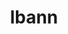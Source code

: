 ---
title: "lbann"
layout: cache
categories: [package, develop]
meta: {"versions": ["0.102"], "compilers": ["gcc@=11.4.0", "gcc@=7.5.0", "gcc@=9.4.0", "oneapi@=2023.2.0", "oneapi@=2023.2.1"], "oss": ["ubuntu18.04", "ubuntu20.04"], "platforms": ["linux"], "targets": ["aarch64", "neoverse_v1", "ppc64le", "x86_64", "x86_64_v3"], "stacks": ["e4s", "e4s-arm", "e4s-neoverse_v1", "e4s-oneapi", "e4s-power", "radiuss", "root"], "num_specs": 60, "num_specs_by_stack": {"radiuss": 11, "root": 60, "e4s-arm": 6, "e4s-neoverse_v1": 7, "e4s-power": 11, "e4s-oneapi": 13, "e4s": 12}}
spec_details: [{"hash": "dmgfha6r6le2kkin5aajqrlccy7jjlly", "compiler": "gcc@=7.5.0", "versions": ["0.102"], "os": "ubuntu18.04", "platform": "linux", "target": "x86_64_v3", "variants": ["~al", "~asan", "~boost", "build_system=cmake", "build_type=Release", "~caliper", "+conduit", "~cuda", "~deterministic", "+dihydrogen", "~distconv", "dtype=float", "~fft", "generator=ninja", "~gold", "~half", "+hwloc", "~ipo", "~lld", "~numpy", "~nvprof", "~nvshmem", "~onednn", "~onnx", "+pfe", "+python", "~rocm", "~unit_tests", "~vision", "~vtune"], "stacks": ["radiuss", "root"], "size": "-", "tarball": "https://binaries.spack.io/develop/build_cache/linux-ubuntu18.04-x86_64_v3/gcc-7.5.0/lbann-0.102/linux-ubuntu18.04-x86_64_v3-gcc-7.5.0-lbann-0.102-dmgfha6r6le2kkin5aajqrlccy7jjlly.spack"}, {"hash": "dn4exacnzc3u2dvhiczynryj2kceiqa2", "compiler": "gcc@=7.5.0", "versions": ["0.102"], "os": "ubuntu18.04", "platform": "linux", "target": "x86_64_v3", "variants": ["~al", "~asan", "~boost", "build_system=cmake", "build_type=Release", "~caliper", "+conduit", "~cuda", "~deterministic", "+dihydrogen", "~distconv", "dtype=float", "~fft", "generator=ninja", "~gold", "~half", "+hwloc", "~ipo", "~lld", "~numpy", "~nvprof", "~nvshmem", "~onednn", "~onnx", "+pfe", "+python", "~rocm", "~unit_tests", "~vision", "~vtune"], "stacks": ["radiuss", "root"], "size": "-", "tarball": "https://binaries.spack.io/develop/build_cache/linux-ubuntu18.04-x86_64_v3/gcc-7.5.0/lbann-0.102/linux-ubuntu18.04-x86_64_v3-gcc-7.5.0-lbann-0.102-dn4exacnzc3u2dvhiczynryj2kceiqa2.spack"}, {"hash": "uoxhxxotdyba7v6bpziwvyqvx3nnq4ml", "compiler": "gcc@=7.5.0", "versions": ["0.102"], "os": "ubuntu18.04", "platform": "linux", "target": "x86_64_v3", "variants": ["~al", "~asan", "~boost", "build_system=cmake", "build_type=Release", "~caliper", "+conduit", "~cuda", "~deterministic", "+dihydrogen", "~distconv", "dtype=float", "~fft", "generator=ninja", "~gold", "~half", "+hwloc", "~ipo", "~lld", "~numpy", "~nvprof", "~nvshmem", "~onednn", "~onnx", "+pfe", "+python", "~rocm", "~unit_tests", "~vision", "~vtune"], "stacks": ["radiuss", "root"], "size": "-", "tarball": "https://binaries.spack.io/develop/build_cache/linux-ubuntu18.04-x86_64_v3/gcc-7.5.0/lbann-0.102/linux-ubuntu18.04-x86_64_v3-gcc-7.5.0-lbann-0.102-uoxhxxotdyba7v6bpziwvyqvx3nnq4ml.spack"}, {"hash": "flosexkwzlczeqeilgmp6gedh7wimgha", "compiler": "gcc@=7.5.0", "versions": ["0.102"], "os": "ubuntu18.04", "platform": "linux", "target": "x86_64_v3", "variants": ["~al", "~asan", "~boost", "build_system=cmake", "build_type=Release", "~caliper", "+conduit", "~cuda", "~deterministic", "+dihydrogen", "~distconv", "dtype=float", "~fft", "generator=ninja", "~gold", "~half", "+hwloc", "~ipo", "~lld", "~numpy", "~nvprof", "~nvshmem", "~onednn", "~onnx", "+pfe", "+python", "~rocm", "~unit_tests", "~vision", "~vtune"], "stacks": ["radiuss", "root"], "size": "-", "tarball": "https://binaries.spack.io/develop/build_cache/linux-ubuntu18.04-x86_64_v3/gcc-7.5.0/lbann-0.102/linux-ubuntu18.04-x86_64_v3-gcc-7.5.0-lbann-0.102-flosexkwzlczeqeilgmp6gedh7wimgha.spack"}, {"hash": "vy2nnt5jiso22vjgar6233ur6ucnsngk", "compiler": "gcc@=7.5.0", "versions": ["0.102"], "os": "ubuntu18.04", "platform": "linux", "target": "x86_64_v3", "variants": ["~al", "~asan", "~boost", "build_system=cmake", "build_type=Release", "~caliper", "+conduit", "~cuda", "~deterministic", "+dihydrogen", "~distconv", "dtype=float", "~fft", "generator=ninja", "~gold", "~half", "+hwloc", "~ipo", "~lld", "~numpy", "~nvprof", "~nvshmem", "~onednn", "~onnx", "+pfe", "+python", "~rocm", "~unit_tests", "~vision", "~vtune"], "stacks": ["radiuss", "root"], "size": "-", "tarball": "https://binaries.spack.io/develop/build_cache/linux-ubuntu18.04-x86_64_v3/gcc-7.5.0/lbann-0.102/linux-ubuntu18.04-x86_64_v3-gcc-7.5.0-lbann-0.102-vy2nnt5jiso22vjgar6233ur6ucnsngk.spack"}, {"hash": "ehavd53zlefpco5bijss7vaqo2uthhbb", "compiler": "gcc@=7.5.0", "versions": ["0.102"], "os": "ubuntu18.04", "platform": "linux", "target": "x86_64_v3", "variants": ["~al", "~asan", "~boost", "build_system=cmake", "build_type=Release", "~caliper", "+conduit", "~cuda", "~deterministic", "+dihydrogen", "~distconv", "dtype=float", "~fft", "generator=ninja", "~gold", "~half", "+hwloc", "~ipo", "~lld", "~numpy", "~nvprof", "~nvshmem", "~onednn", "~onnx", "+pfe", "+python", "~rocm", "~unit_tests", "~vision", "~vtune"], "stacks": ["radiuss", "root"], "size": "-", "tarball": "https://binaries.spack.io/develop/build_cache/linux-ubuntu18.04-x86_64_v3/gcc-7.5.0/lbann-0.102/linux-ubuntu18.04-x86_64_v3-gcc-7.5.0-lbann-0.102-ehavd53zlefpco5bijss7vaqo2uthhbb.spack"}, {"hash": "2wr7ezlhyf7bwojtsffiymxutd3n3fcu", "compiler": "gcc@=7.5.0", "versions": ["0.102"], "os": "ubuntu18.04", "platform": "linux", "target": "x86_64_v3", "variants": ["~al", "~asan", "~boost", "build_system=cmake", "build_type=Release", "~caliper", "+conduit", "~cuda", "~deterministic", "+dihydrogen", "~distconv", "dtype=float", "~fft", "generator=ninja", "~gold", "~half", "+hwloc", "~ipo", "~lld", "~numpy", "~nvprof", "~nvshmem", "~onednn", "~onnx", "+pfe", "+python", "~rocm", "~unit_tests", "~vision", "~vtune"], "stacks": ["radiuss", "root"], "size": "-", "tarball": "https://binaries.spack.io/develop/build_cache/linux-ubuntu18.04-x86_64_v3/gcc-7.5.0/lbann-0.102/linux-ubuntu18.04-x86_64_v3-gcc-7.5.0-lbann-0.102-2wr7ezlhyf7bwojtsffiymxutd3n3fcu.spack"}, {"hash": "fmvfm3vl4ctujhskueaye64ocnsscxpa", "compiler": "gcc@=7.5.0", "versions": ["0.102"], "os": "ubuntu18.04", "platform": "linux", "target": "x86_64_v3", "variants": ["~al", "~asan", "~boost", "build_system=cmake", "build_type=Release", "~caliper", "+conduit", "~cuda", "~deterministic", "+dihydrogen", "~distconv", "dtype=float", "~fft", "generator=ninja", "~gold", "~half", "+hwloc", "~ipo", "~lld", "~numpy", "~nvprof", "~nvshmem", "~onednn", "~onnx", "+pfe", "+python", "~rocm", "~unit_tests", "~vision", "~vtune"], "stacks": ["radiuss", "root"], "size": "-", "tarball": "https://binaries.spack.io/develop/build_cache/linux-ubuntu18.04-x86_64_v3/gcc-7.5.0/lbann-0.102/linux-ubuntu18.04-x86_64_v3-gcc-7.5.0-lbann-0.102-fmvfm3vl4ctujhskueaye64ocnsscxpa.spack"}, {"hash": "5ybturtza7huhqizevo7t4u3wkawuy6y", "compiler": "gcc@=7.5.0", "versions": ["0.102"], "os": "ubuntu18.04", "platform": "linux", "target": "x86_64_v3", "variants": ["~al", "~asan", "~boost", "build_system=cmake", "build_type=Release", "~caliper", "+conduit", "~cuda", "~deterministic", "+dihydrogen", "~distconv", "dtype=float", "~fft", "generator=ninja", "~gold", "~half", "+hwloc", "~ipo", "~lld", "~numpy", "~nvprof", "~nvshmem", "~onednn", "~onnx", "+pfe", "+python", "~rocm", "~unit_tests", "~vision", "~vtune"], "stacks": ["radiuss", "root"], "size": "-", "tarball": "https://binaries.spack.io/develop/build_cache/linux-ubuntu18.04-x86_64_v3/gcc-7.5.0/lbann-0.102/linux-ubuntu18.04-x86_64_v3-gcc-7.5.0-lbann-0.102-5ybturtza7huhqizevo7t4u3wkawuy6y.spack"}, {"hash": "heu7pjv4rokjk3krd6ri5nvdcqbobnho", "compiler": "gcc@=7.5.0", "versions": ["0.102"], "os": "ubuntu18.04", "platform": "linux", "target": "x86_64_v3", "variants": ["~al", "~asan", "~boost", "build_system=cmake", "build_type=Release", "~caliper", "+conduit", "~cuda", "~deterministic", "+dihydrogen", "~distconv", "dtype=float", "~fft", "generator=ninja", "~gold", "~half", "+hwloc", "~ipo", "~lld", "~numpy", "~nvprof", "~nvshmem", "~onednn", "~onnx", "+pfe", "+python", "~rocm", "~unit_tests", "~vision", "~vtune"], "stacks": ["radiuss", "root"], "size": "-", "tarball": "https://binaries.spack.io/develop/build_cache/linux-ubuntu18.04-x86_64_v3/gcc-7.5.0/lbann-0.102/linux-ubuntu18.04-x86_64_v3-gcc-7.5.0-lbann-0.102-heu7pjv4rokjk3krd6ri5nvdcqbobnho.spack"}, {"hash": "zwo4oaynvdmzi5scyi2xsyglaxteaj2d", "compiler": "gcc@=7.5.0", "versions": ["0.102"], "os": "ubuntu18.04", "platform": "linux", "target": "x86_64_v3", "variants": ["~al", "~asan", "~boost", "build_system=cmake", "build_type=Release", "~caliper", "+conduit", "~cuda", "~deterministic", "+dihydrogen", "~distconv", "dtype=float", "~fft", "generator=ninja", "~gold", "~half", "+hwloc", "~ipo", "~lld", "~numpy", "~nvprof", "~nvshmem", "~onednn", "~onnx", "+pfe", "+python", "~rocm", "~unit_tests", "~vision", "~vtune"], "stacks": ["radiuss", "root"], "size": "-", "tarball": "https://binaries.spack.io/develop/build_cache/linux-ubuntu18.04-x86_64_v3/gcc-7.5.0/lbann-0.102/linux-ubuntu18.04-x86_64_v3-gcc-7.5.0-lbann-0.102-zwo4oaynvdmzi5scyi2xsyglaxteaj2d.spack"}, {"hash": "lvxi4ptrqvuihsq4ohocll3pa3fusmtv", "compiler": "gcc@=11.4.0", "versions": ["0.102"], "os": "ubuntu20.04", "platform": "linux", "target": "aarch64", "variants": ["~al", "~asan", "~boost", "build_system=cmake", "build_type=Release", "~caliper", "+conduit", "~cuda", "~deterministic", "+dihydrogen", "~distconv", "dtype=float", "~fft", "generator=ninja", "~gold", "~half", "+hwloc", "~ipo", "~lld", "~numpy", "~nvprof", "~nvshmem", "~onednn", "~onnx", "+pfe", "+python", "~rocm", "~unit_tests", "~vision", "~vtune"], "stacks": ["e4s-arm", "root"], "size": "-", "tarball": "https://binaries.spack.io/develop/build_cache/linux-ubuntu20.04-aarch64/gcc-11.4.0/lbann-0.102/linux-ubuntu20.04-aarch64-gcc-11.4.0-lbann-0.102-lvxi4ptrqvuihsq4ohocll3pa3fusmtv.spack"}, {"hash": "myn6bnqgoaznmojkcq6wbplixfb2z3im", "compiler": "gcc@=11.4.0", "versions": ["0.102"], "os": "ubuntu20.04", "platform": "linux", "target": "aarch64", "variants": ["~al", "~asan", "~boost", "build_system=cmake", "build_type=Release", "~caliper", "+conduit", "~cuda", "~deterministic", "+dihydrogen", "~distconv", "dtype=float", "~fft", "generator=ninja", "~gold", "~half", "+hwloc", "~ipo", "~lld", "~numpy", "~nvprof", "~nvshmem", "~onednn", "~onnx", "+pfe", "+python", "~rocm", "~unit_tests", "~vision", "~vtune"], "stacks": ["e4s-arm", "root"], "size": "-", "tarball": "https://binaries.spack.io/develop/build_cache/linux-ubuntu20.04-aarch64/gcc-11.4.0/lbann-0.102/linux-ubuntu20.04-aarch64-gcc-11.4.0-lbann-0.102-myn6bnqgoaznmojkcq6wbplixfb2z3im.spack"}, {"hash": "lvjuj2mgr7gj7v4bf4kv6nzokcry3ll3", "compiler": "gcc@=11.4.0", "versions": ["0.102"], "os": "ubuntu20.04", "platform": "linux", "target": "aarch64", "variants": ["~al", "~asan", "~boost", "build_system=cmake", "build_type=Release", "~caliper", "+conduit", "~cuda", "~deterministic", "+dihydrogen", "~distconv", "dtype=float", "~fft", "generator=ninja", "~gold", "~half", "+hwloc", "~ipo", "~lld", "~numpy", "~nvprof", "~nvshmem", "~onednn", "~onnx", "+pfe", "+python", "~rocm", "~unit_tests", "~vision", "~vtune"], "stacks": ["e4s-arm", "root"], "size": "-", "tarball": "https://binaries.spack.io/develop/build_cache/linux-ubuntu20.04-aarch64/gcc-11.4.0/lbann-0.102/linux-ubuntu20.04-aarch64-gcc-11.4.0-lbann-0.102-lvjuj2mgr7gj7v4bf4kv6nzokcry3ll3.spack"}, {"hash": "mb3e44jyrof73t7pkt4ytxbr6pgeosin", "compiler": "gcc@=11.4.0", "versions": ["0.102"], "os": "ubuntu20.04", "platform": "linux", "target": "aarch64", "variants": ["~al", "~asan", "~boost", "build_system=cmake", "build_type=Release", "~caliper", "+conduit", "~cuda", "~deterministic", "+dihydrogen", "~distconv", "dtype=float", "~fft", "generator=ninja", "~gold", "~half", "+hwloc", "~ipo", "~lld", "~numpy", "~nvprof", "~nvshmem", "~onednn", "~onnx", "+pfe", "+python", "~rocm", "~unit_tests", "~vision", "~vtune"], "stacks": ["e4s-arm", "root"], "size": "-", "tarball": "https://binaries.spack.io/develop/build_cache/linux-ubuntu20.04-aarch64/gcc-11.4.0/lbann-0.102/linux-ubuntu20.04-aarch64-gcc-11.4.0-lbann-0.102-mb3e44jyrof73t7pkt4ytxbr6pgeosin.spack"}, {"hash": "jaquhu5ymewuax7szvpt42ppe62565sd", "compiler": "gcc@=11.4.0", "versions": ["0.102"], "os": "ubuntu20.04", "platform": "linux", "target": "aarch64", "variants": ["~al", "~asan", "~boost", "build_system=cmake", "build_type=Release", "~caliper", "+conduit", "~cuda", "~deterministic", "+dihydrogen", "~distconv", "dtype=float", "~fft", "generator=ninja", "~gold", "~half", "+hwloc", "~ipo", "~lld", "~numpy", "~nvprof", "~nvshmem", "~onednn", "~onnx", "+pfe", "+python", "~rocm", "~unit_tests", "~vision", "~vtune"], "stacks": ["e4s-arm", "root"], "size": "-", "tarball": "https://binaries.spack.io/develop/build_cache/linux-ubuntu20.04-aarch64/gcc-11.4.0/lbann-0.102/linux-ubuntu20.04-aarch64-gcc-11.4.0-lbann-0.102-jaquhu5ymewuax7szvpt42ppe62565sd.spack"}, {"hash": "c2oegypgnzftyka3kk7u4zwyyheudnlo", "compiler": "gcc@=11.4.0", "versions": ["0.102"], "os": "ubuntu20.04", "platform": "linux", "target": "aarch64", "variants": ["~al", "~asan", "~boost", "build_system=cmake", "build_type=Release", "~caliper", "+conduit", "~cuda", "~deterministic", "+dihydrogen", "~distconv", "dtype=float", "~fft", "generator=ninja", "~gold", "~half", "+hwloc", "~ipo", "~lld", "~numpy", "~nvprof", "~nvshmem", "~onednn", "~onnx", "+pfe", "+python", "~rocm", "~unit_tests", "~vision", "~vtune"], "stacks": ["e4s-arm", "root"], "size": "-", "tarball": "https://binaries.spack.io/develop/build_cache/linux-ubuntu20.04-aarch64/gcc-11.4.0/lbann-0.102/linux-ubuntu20.04-aarch64-gcc-11.4.0-lbann-0.102-c2oegypgnzftyka3kk7u4zwyyheudnlo.spack"}, {"hash": "bh5bbh7q7qgpyc7uhmaxqhp7vbpxhjo2", "compiler": "gcc@=11.4.0", "versions": ["0.102"], "os": "ubuntu20.04", "platform": "linux", "target": "neoverse_v1", "variants": ["~al", "~asan", "~boost", "build_system=cmake", "build_type=Release", "~caliper", "+conduit", "~cuda", "~deterministic", "+dihydrogen", "~distconv", "dtype=float", "~fft", "generator=ninja", "~gold", "~half", "+hwloc", "~ipo", "~lld", "~numpy", "~nvprof", "~nvshmem", "~onednn", "~onnx", "+pfe", "+python", "~rocm", "~unit_tests", "~vision", "~vtune"], "stacks": ["e4s-neoverse_v1", "root"], "size": "-", "tarball": "https://binaries.spack.io/develop/build_cache/linux-ubuntu20.04-neoverse_v1/gcc-11.4.0/lbann-0.102/linux-ubuntu20.04-neoverse_v1-gcc-11.4.0-lbann-0.102-bh5bbh7q7qgpyc7uhmaxqhp7vbpxhjo2.spack"}, {"hash": "g3psvyeggzquqtkssaxd2kpmnkewgoxq", "compiler": "gcc@=11.4.0", "versions": ["0.102"], "os": "ubuntu20.04", "platform": "linux", "target": "neoverse_v1", "variants": ["~al", "~asan", "~boost", "build_system=cmake", "build_type=Release", "~caliper", "+conduit", "~cuda", "~deterministic", "+dihydrogen", "~distconv", "dtype=float", "~fft", "generator=ninja", "~gold", "~half", "+hwloc", "~ipo", "~lld", "~numpy", "~nvprof", "~nvshmem", "~onednn", "~onnx", "+pfe", "+python", "~rocm", "~unit_tests", "~vision", "~vtune"], "stacks": ["e4s-neoverse_v1", "root"], "size": "-", "tarball": "https://binaries.spack.io/develop/build_cache/linux-ubuntu20.04-neoverse_v1/gcc-11.4.0/lbann-0.102/linux-ubuntu20.04-neoverse_v1-gcc-11.4.0-lbann-0.102-g3psvyeggzquqtkssaxd2kpmnkewgoxq.spack"}, {"hash": "ccgcqvalql5vsghpjsib6qmfer6csscp", "compiler": "gcc@=11.4.0", "versions": ["0.102"], "os": "ubuntu20.04", "platform": "linux", "target": "neoverse_v1", "variants": ["~al", "~asan", "~boost", "build_system=cmake", "build_type=Release", "~caliper", "+conduit", "~cuda", "~deterministic", "+dihydrogen", "~distconv", "dtype=float", "~fft", "generator=ninja", "~gold", "~half", "+hwloc", "~ipo", "~lld", "~numpy", "~nvprof", "~nvshmem", "~onednn", "~onnx", "+pfe", "+python", "~rocm", "~unit_tests", "~vision", "~vtune"], "stacks": ["e4s-neoverse_v1", "root"], "size": "-", "tarball": "https://binaries.spack.io/develop/build_cache/linux-ubuntu20.04-neoverse_v1/gcc-11.4.0/lbann-0.102/linux-ubuntu20.04-neoverse_v1-gcc-11.4.0-lbann-0.102-ccgcqvalql5vsghpjsib6qmfer6csscp.spack"}, {"hash": "sad2xghgirjhfngrnemrzjt4fvtb5bno", "compiler": "gcc@=11.4.0", "versions": ["0.102"], "os": "ubuntu20.04", "platform": "linux", "target": "neoverse_v1", "variants": ["~al", "~asan", "~boost", "build_system=cmake", "build_type=Release", "~caliper", "+conduit", "~cuda", "~deterministic", "+dihydrogen", "~distconv", "dtype=float", "~fft", "generator=ninja", "~gold", "~half", "+hwloc", "~ipo", "~lld", "~numpy", "~nvprof", "~nvshmem", "~onednn", "~onnx", "+pfe", "+python", "~rocm", "~unit_tests", "~vision", "~vtune"], "stacks": ["e4s-neoverse_v1", "root"], "size": "-", "tarball": "https://binaries.spack.io/develop/build_cache/linux-ubuntu20.04-neoverse_v1/gcc-11.4.0/lbann-0.102/linux-ubuntu20.04-neoverse_v1-gcc-11.4.0-lbann-0.102-sad2xghgirjhfngrnemrzjt4fvtb5bno.spack"}, {"hash": "rsbdtzxy7rfotzjudhrmpcd4fkazp3l5", "compiler": "gcc@=11.4.0", "versions": ["0.102"], "os": "ubuntu20.04", "platform": "linux", "target": "neoverse_v1", "variants": ["~al", "~asan", "~boost", "build_system=cmake", "build_type=Release", "~caliper", "+conduit", "~cuda", "~deterministic", "+dihydrogen", "~distconv", "dtype=float", "~fft", "generator=ninja", "~gold", "~half", "+hwloc", "~ipo", "~lld", "~numpy", "~nvprof", "~nvshmem", "~onednn", "~onnx", "+pfe", "+python", "~rocm", "~unit_tests", "~vision", "~vtune"], "stacks": ["e4s-neoverse_v1", "root"], "size": "-", "tarball": "https://binaries.spack.io/develop/build_cache/linux-ubuntu20.04-neoverse_v1/gcc-11.4.0/lbann-0.102/linux-ubuntu20.04-neoverse_v1-gcc-11.4.0-lbann-0.102-rsbdtzxy7rfotzjudhrmpcd4fkazp3l5.spack"}, {"hash": "7e37nhca7cvdkygwdf3hynmkauikqnse", "compiler": "gcc@=11.4.0", "versions": ["0.102"], "os": "ubuntu20.04", "platform": "linux", "target": "neoverse_v1", "variants": ["~al", "~asan", "~boost", "build_system=cmake", "build_type=Release", "~caliper", "+conduit", "~cuda", "~deterministic", "+dihydrogen", "~distconv", "dtype=float", "~fft", "generator=ninja", "~gold", "~half", "+hwloc", "~ipo", "~lld", "~numpy", "~nvprof", "~nvshmem", "~onednn", "~onnx", "+pfe", "+python", "~rocm", "~unit_tests", "~vision", "~vtune"], "stacks": ["e4s-neoverse_v1", "root"], "size": "-", "tarball": "https://binaries.spack.io/develop/build_cache/linux-ubuntu20.04-neoverse_v1/gcc-11.4.0/lbann-0.102/linux-ubuntu20.04-neoverse_v1-gcc-11.4.0-lbann-0.102-7e37nhca7cvdkygwdf3hynmkauikqnse.spack"}, {"hash": "lp42yjb5k7rek2ebiie4f3g7cqag2zck", "compiler": "gcc@=11.4.0", "versions": ["0.102"], "os": "ubuntu20.04", "platform": "linux", "target": "neoverse_v1", "variants": ["~al", "~asan", "~boost", "build_system=cmake", "build_type=Release", "~caliper", "+conduit", "~cuda", "~deterministic", "+dihydrogen", "~distconv", "dtype=float", "~fft", "generator=ninja", "~gold", "~half", "+hwloc", "~ipo", "~lld", "~numpy", "~nvprof", "~nvshmem", "~onednn", "~onnx", "+pfe", "+python", "~rocm", "~unit_tests", "~vision", "~vtune"], "stacks": ["e4s-neoverse_v1", "root"], "size": "-", "tarball": "https://binaries.spack.io/develop/build_cache/linux-ubuntu20.04-neoverse_v1/gcc-11.4.0/lbann-0.102/linux-ubuntu20.04-neoverse_v1-gcc-11.4.0-lbann-0.102-lp42yjb5k7rek2ebiie4f3g7cqag2zck.spack"}, {"hash": "r6uorqxw52qnil333l24lbyztlunmrn7", "compiler": "gcc@=9.4.0", "versions": ["0.102"], "os": "ubuntu20.04", "platform": "linux", "target": "ppc64le", "variants": ["~al", "~asan", "~boost", "build_system=cmake", "build_type=Release", "~caliper", "+conduit", "~cuda", "~deterministic", "+dihydrogen", "~distconv", "dtype=float", "~fft", "generator=ninja", "~gold", "~half", "+hwloc", "~ipo", "~lld", "~numpy", "~nvprof", "~nvshmem", "~onednn", "~onnx", "+pfe", "+python", "~rocm", "~unit_tests", "~vision", "~vtune"], "stacks": ["e4s-power", "root"], "size": "-", "tarball": "https://binaries.spack.io/develop/build_cache/linux-ubuntu20.04-ppc64le/gcc-9.4.0/lbann-0.102/linux-ubuntu20.04-ppc64le-gcc-9.4.0-lbann-0.102-r6uorqxw52qnil333l24lbyztlunmrn7.spack"}, {"hash": "e4txw276z6yeabmiomjtt2ohnqxj3zyh", "compiler": "gcc@=9.4.0", "versions": ["0.102"], "os": "ubuntu20.04", "platform": "linux", "target": "ppc64le", "variants": ["~al", "~asan", "~boost", "build_system=cmake", "build_type=Release", "~caliper", "+conduit", "~cuda", "~deterministic", "+dihydrogen", "~distconv", "dtype=float", "~fft", "generator=ninja", "~gold", "~half", "+hwloc", "~ipo", "~lld", "~numpy", "~nvprof", "~nvshmem", "~onednn", "~onnx", "+pfe", "+python", "~rocm", "~unit_tests", "~vision", "~vtune"], "stacks": ["e4s-power", "root"], "size": "-", "tarball": "https://binaries.spack.io/develop/build_cache/linux-ubuntu20.04-ppc64le/gcc-9.4.0/lbann-0.102/linux-ubuntu20.04-ppc64le-gcc-9.4.0-lbann-0.102-e4txw276z6yeabmiomjtt2ohnqxj3zyh.spack"}, {"hash": "5aohl3gwngsymk6aqefqxbs4msgaeqex", "compiler": "gcc@=9.4.0", "versions": ["0.102"], "os": "ubuntu20.04", "platform": "linux", "target": "ppc64le", "variants": ["~al", "~asan", "~boost", "build_system=cmake", "build_type=Release", "~caliper", "+conduit", "~cuda", "~deterministic", "+dihydrogen", "~distconv", "dtype=float", "~fft", "generator=ninja", "~gold", "~half", "+hwloc", "~ipo", "~lld", "~numpy", "~nvprof", "~nvshmem", "~onednn", "~onnx", "+pfe", "+python", "~rocm", "~unit_tests", "~vision", "~vtune"], "stacks": ["e4s-power", "root"], "size": "-", "tarball": "https://binaries.spack.io/develop/build_cache/linux-ubuntu20.04-ppc64le/gcc-9.4.0/lbann-0.102/linux-ubuntu20.04-ppc64le-gcc-9.4.0-lbann-0.102-5aohl3gwngsymk6aqefqxbs4msgaeqex.spack"}, {"hash": "z5idl7s72bsgezlujiean3zcrdoyezrb", "compiler": "gcc@=9.4.0", "versions": ["0.102"], "os": "ubuntu20.04", "platform": "linux", "target": "ppc64le", "variants": ["~al", "~asan", "~boost", "build_system=cmake", "build_type=Release", "~caliper", "+conduit", "~cuda", "~deterministic", "+dihydrogen", "~distconv", "dtype=float", "~fft", "generator=ninja", "~gold", "~half", "+hwloc", "~ipo", "~lld", "~numpy", "~nvprof", "~nvshmem", "~onednn", "~onnx", "+pfe", "+python", "~rocm", "~unit_tests", "~vision", "~vtune"], "stacks": ["e4s-power", "root"], "size": "-", "tarball": "https://binaries.spack.io/develop/build_cache/linux-ubuntu20.04-ppc64le/gcc-9.4.0/lbann-0.102/linux-ubuntu20.04-ppc64le-gcc-9.4.0-lbann-0.102-z5idl7s72bsgezlujiean3zcrdoyezrb.spack"}, {"hash": "2z36imfp4zcssnmfktq7pvppkl6kb5sn", "compiler": "gcc@=9.4.0", "versions": ["0.102"], "os": "ubuntu20.04", "platform": "linux", "target": "ppc64le", "variants": ["~al", "~asan", "~boost", "build_system=cmake", "build_type=Release", "~caliper", "+conduit", "~cuda", "~deterministic", "+dihydrogen", "~distconv", "dtype=float", "~fft", "generator=ninja", "~gold", "~half", "+hwloc", "~ipo", "~lld", "~numpy", "~nvprof", "~nvshmem", "~onednn", "~onnx", "+pfe", "+python", "~rocm", "~unit_tests", "~vision", "~vtune"], "stacks": ["e4s-power", "root"], "size": "-", "tarball": "https://binaries.spack.io/develop/build_cache/linux-ubuntu20.04-ppc64le/gcc-9.4.0/lbann-0.102/linux-ubuntu20.04-ppc64le-gcc-9.4.0-lbann-0.102-2z36imfp4zcssnmfktq7pvppkl6kb5sn.spack"}, {"hash": "35mjvmedmgc5cdfrals2wxyox3ml2cwh", "compiler": "gcc@=9.4.0", "versions": ["0.102"], "os": "ubuntu20.04", "platform": "linux", "target": "ppc64le", "variants": ["~al", "~asan", "~boost", "build_system=cmake", "build_type=Release", "~caliper", "+conduit", "~cuda", "~deterministic", "+dihydrogen", "~distconv", "dtype=float", "~fft", "generator=ninja", "~gold", "~half", "+hwloc", "~ipo", "~lld", "~numpy", "~nvprof", "~nvshmem", "~onednn", "~onnx", "+pfe", "+python", "~rocm", "~unit_tests", "~vision", "~vtune"], "stacks": ["e4s-power", "root"], "size": "-", "tarball": "https://binaries.spack.io/develop/build_cache/linux-ubuntu20.04-ppc64le/gcc-9.4.0/lbann-0.102/linux-ubuntu20.04-ppc64le-gcc-9.4.0-lbann-0.102-35mjvmedmgc5cdfrals2wxyox3ml2cwh.spack"}, {"hash": "yrj5smgawysfwdekhj3wa444ugfftj4z", "compiler": "gcc@=9.4.0", "versions": ["0.102"], "os": "ubuntu20.04", "platform": "linux", "target": "ppc64le", "variants": ["~al", "~asan", "~boost", "build_system=cmake", "build_type=Release", "~caliper", "+conduit", "~cuda", "~deterministic", "+dihydrogen", "~distconv", "dtype=float", "~fft", "generator=ninja", "~gold", "~half", "+hwloc", "~ipo", "~lld", "~numpy", "~nvprof", "~nvshmem", "~onednn", "~onnx", "+pfe", "+python", "~rocm", "~unit_tests", "~vision", "~vtune"], "stacks": ["e4s-power", "root"], "size": "-", "tarball": "https://binaries.spack.io/develop/build_cache/linux-ubuntu20.04-ppc64le/gcc-9.4.0/lbann-0.102/linux-ubuntu20.04-ppc64le-gcc-9.4.0-lbann-0.102-yrj5smgawysfwdekhj3wa444ugfftj4z.spack"}, {"hash": "nftnx5to2fti2qfcv46lwc4hfjprk3ue", "compiler": "gcc@=9.4.0", "versions": ["0.102"], "os": "ubuntu20.04", "platform": "linux", "target": "ppc64le", "variants": ["~al", "~asan", "~boost", "build_system=cmake", "build_type=Release", "~caliper", "+conduit", "~cuda", "~deterministic", "+dihydrogen", "~distconv", "dtype=float", "~fft", "generator=ninja", "~gold", "~half", "+hwloc", "~ipo", "~lld", "~numpy", "~nvprof", "~nvshmem", "~onednn", "~onnx", "+pfe", "+python", "~rocm", "~unit_tests", "~vision", "~vtune"], "stacks": ["e4s-power", "root"], "size": "-", "tarball": "https://binaries.spack.io/develop/build_cache/linux-ubuntu20.04-ppc64le/gcc-9.4.0/lbann-0.102/linux-ubuntu20.04-ppc64le-gcc-9.4.0-lbann-0.102-nftnx5to2fti2qfcv46lwc4hfjprk3ue.spack"}, {"hash": "gtlc57yfvhc7shojp25udsjnsk7ar6si", "compiler": "gcc@=9.4.0", "versions": ["0.102"], "os": "ubuntu20.04", "platform": "linux", "target": "ppc64le", "variants": ["~al", "~asan", "~boost", "build_system=cmake", "build_type=Release", "~caliper", "+conduit", "~cuda", "~deterministic", "+dihydrogen", "~distconv", "dtype=float", "~fft", "generator=ninja", "~gold", "~half", "+hwloc", "~ipo", "~lld", "~numpy", "~nvprof", "~nvshmem", "~onednn", "~onnx", "+pfe", "+python", "~rocm", "~unit_tests", "~vision", "~vtune"], "stacks": ["e4s-power", "root"], "size": "-", "tarball": "https://binaries.spack.io/develop/build_cache/linux-ubuntu20.04-ppc64le/gcc-9.4.0/lbann-0.102/linux-ubuntu20.04-ppc64le-gcc-9.4.0-lbann-0.102-gtlc57yfvhc7shojp25udsjnsk7ar6si.spack"}, {"hash": "qu636kuwz7f3k7bbc4pzssgicjeqhik7", "compiler": "gcc@=9.4.0", "versions": ["0.102"], "os": "ubuntu20.04", "platform": "linux", "target": "ppc64le", "variants": ["~al", "~asan", "~boost", "build_system=cmake", "build_type=Release", "~caliper", "+conduit", "~cuda", "~deterministic", "+dihydrogen", "~distconv", "dtype=float", "~fft", "generator=ninja", "~gold", "~half", "+hwloc", "~ipo", "~lld", "~numpy", "~nvprof", "~nvshmem", "~onednn", "~onnx", "+pfe", "+python", "~rocm", "~unit_tests", "~vision", "~vtune"], "stacks": ["e4s-power", "root"], "size": "-", "tarball": "https://binaries.spack.io/develop/build_cache/linux-ubuntu20.04-ppc64le/gcc-9.4.0/lbann-0.102/linux-ubuntu20.04-ppc64le-gcc-9.4.0-lbann-0.102-qu636kuwz7f3k7bbc4pzssgicjeqhik7.spack"}, {"hash": "jibmdgf3tmsb2cjfjixfb6snl7bfl5vc", "compiler": "gcc@=9.4.0", "versions": ["0.102"], "os": "ubuntu20.04", "platform": "linux", "target": "ppc64le", "variants": ["~al", "~asan", "~boost", "build_system=cmake", "build_type=Release", "~caliper", "+conduit", "~cuda", "~deterministic", "+dihydrogen", "~distconv", "dtype=float", "~fft", "generator=ninja", "~gold", "~half", "+hwloc", "~ipo", "~lld", "~numpy", "~nvprof", "~nvshmem", "~onednn", "~onnx", "+pfe", "+python", "~rocm", "~unit_tests", "~vision", "~vtune"], "stacks": ["e4s-power", "root"], "size": "-", "tarball": "https://binaries.spack.io/develop/build_cache/linux-ubuntu20.04-ppc64le/gcc-9.4.0/lbann-0.102/linux-ubuntu20.04-ppc64le-gcc-9.4.0-lbann-0.102-jibmdgf3tmsb2cjfjixfb6snl7bfl5vc.spack"}, {"hash": "2rui7qbahynjiwjopj32csjyzry3sklw", "compiler": "oneapi@=2023.2.0", "versions": ["0.102"], "os": "ubuntu20.04", "platform": "linux", "target": "x86_64", "variants": ["~al", "~asan", "~boost", "build_system=cmake", "build_type=Release", "~caliper", "+conduit", "~cuda", "~deterministic", "+dihydrogen", "~distconv", "dtype=float", "~fft", "generator=ninja", "~gold", "~half", "+hwloc", "~ipo", "~lld", "~numpy", "~nvprof", "~nvshmem", "~onednn", "~onnx", "+pfe", "+python", "~rocm", "~unit_tests", "~vision", "~vtune"], "stacks": ["e4s-oneapi", "root"], "size": "-", "tarball": "https://binaries.spack.io/develop/build_cache/linux-ubuntu20.04-x86_64/oneapi-2023.2.0/lbann-0.102/linux-ubuntu20.04-x86_64-oneapi-2023.2.0-lbann-0.102-2rui7qbahynjiwjopj32csjyzry3sklw.spack"}, {"hash": "pe75ygu5gisd3bd362zl2jcbha4b4msi", "compiler": "gcc@=11.4.0", "versions": ["0.102"], "os": "ubuntu20.04", "platform": "linux", "target": "x86_64_v3", "variants": ["~al", "~asan", "~boost", "build_system=cmake", "build_type=Release", "~caliper", "+conduit", "~cuda", "~deterministic", "+dihydrogen", "~distconv", "dtype=float", "~fft", "generator=ninja", "~gold", "~half", "+hwloc", "~ipo", "~lld", "~numpy", "~nvprof", "~nvshmem", "~onednn", "~onnx", "+pfe", "+python", "~rocm", "~unit_tests", "~vision", "~vtune"], "stacks": ["e4s", "root"], "size": "-", "tarball": "https://binaries.spack.io/develop/build_cache/linux-ubuntu20.04-x86_64_v3/gcc-11.4.0/lbann-0.102/linux-ubuntu20.04-x86_64_v3-gcc-11.4.0-lbann-0.102-pe75ygu5gisd3bd362zl2jcbha4b4msi.spack"}, {"hash": "opxorkr2yeootgauwlyn47fr4v25l6pr", "compiler": "gcc@=11.4.0", "versions": ["0.102"], "os": "ubuntu20.04", "platform": "linux", "target": "x86_64_v3", "variants": ["~al", "~asan", "~boost", "build_system=cmake", "build_type=Release", "~caliper", "+conduit", "~cuda", "~deterministic", "+dihydrogen", "~distconv", "dtype=float", "~fft", "generator=ninja", "~gold", "~half", "+hwloc", "~ipo", "~lld", "~numpy", "~nvprof", "~nvshmem", "~onednn", "~onnx", "+pfe", "+python", "~rocm", "~unit_tests", "~vision", "~vtune"], "stacks": ["e4s", "root"], "size": "-", "tarball": "https://binaries.spack.io/develop/build_cache/linux-ubuntu20.04-x86_64_v3/gcc-11.4.0/lbann-0.102/linux-ubuntu20.04-x86_64_v3-gcc-11.4.0-lbann-0.102-opxorkr2yeootgauwlyn47fr4v25l6pr.spack"}, {"hash": "3zowqac6kuaphgmvgvithn2olsgl3ki6", "compiler": "gcc@=11.4.0", "versions": ["0.102"], "os": "ubuntu20.04", "platform": "linux", "target": "x86_64_v3", "variants": ["~al", "~asan", "~boost", "build_system=cmake", "build_type=Release", "~caliper", "+conduit", "~cuda", "~deterministic", "+dihydrogen", "~distconv", "dtype=float", "~fft", "generator=ninja", "~gold", "~half", "+hwloc", "~ipo", "~lld", "~numpy", "~nvprof", "~nvshmem", "~onednn", "~onnx", "+pfe", "+python", "~rocm", "~unit_tests", "~vision", "~vtune"], "stacks": ["e4s", "root"], "size": "-", "tarball": "https://binaries.spack.io/develop/build_cache/linux-ubuntu20.04-x86_64_v3/gcc-11.4.0/lbann-0.102/linux-ubuntu20.04-x86_64_v3-gcc-11.4.0-lbann-0.102-3zowqac6kuaphgmvgvithn2olsgl3ki6.spack"}, {"hash": "7dxnmu57whdqrxf24355shu3ellwxnaz", "compiler": "gcc@=11.4.0", "versions": ["0.102"], "os": "ubuntu20.04", "platform": "linux", "target": "x86_64_v3", "variants": ["~al", "~asan", "~boost", "build_system=cmake", "build_type=Release", "~caliper", "+conduit", "~cuda", "~deterministic", "+dihydrogen", "~distconv", "dtype=float", "~fft", "generator=ninja", "~gold", "~half", "+hwloc", "~ipo", "~lld", "~numpy", "~nvprof", "~nvshmem", "~onednn", "~onnx", "+pfe", "+python", "~rocm", "~unit_tests", "~vision", "~vtune"], "stacks": ["e4s", "root"], "size": "-", "tarball": "https://binaries.spack.io/develop/build_cache/linux-ubuntu20.04-x86_64_v3/gcc-11.4.0/lbann-0.102/linux-ubuntu20.04-x86_64_v3-gcc-11.4.0-lbann-0.102-7dxnmu57whdqrxf24355shu3ellwxnaz.spack"}, {"hash": "gpjg7afd522azxgioimvwvrd3vmlyrwl", "compiler": "gcc@=11.4.0", "versions": ["0.102"], "os": "ubuntu20.04", "platform": "linux", "target": "x86_64_v3", "variants": ["~al", "~asan", "~boost", "build_system=cmake", "build_type=Release", "~caliper", "+conduit", "~cuda", "~deterministic", "+dihydrogen", "~distconv", "dtype=float", "~fft", "generator=ninja", "~gold", "~half", "+hwloc", "~ipo", "~lld", "~numpy", "~nvprof", "~nvshmem", "~onednn", "~onnx", "+pfe", "+python", "~rocm", "~unit_tests", "~vision", "~vtune"], "stacks": ["e4s", "root"], "size": "-", "tarball": "https://binaries.spack.io/develop/build_cache/linux-ubuntu20.04-x86_64_v3/gcc-11.4.0/lbann-0.102/linux-ubuntu20.04-x86_64_v3-gcc-11.4.0-lbann-0.102-gpjg7afd522azxgioimvwvrd3vmlyrwl.spack"}, {"hash": "6ofat3tbjclynfb6hjifscyamypy6sgb", "compiler": "gcc@=11.4.0", "versions": ["0.102"], "os": "ubuntu20.04", "platform": "linux", "target": "x86_64_v3", "variants": ["~al", "~asan", "~boost", "build_system=cmake", "build_type=Release", "~caliper", "+conduit", "~cuda", "~deterministic", "+dihydrogen", "~distconv", "dtype=float", "~fft", "generator=ninja", "~gold", "~half", "+hwloc", "~ipo", "~lld", "~numpy", "~nvprof", "~nvshmem", "~onednn", "~onnx", "+pfe", "+python", "~rocm", "~unit_tests", "~vision", "~vtune"], "stacks": ["e4s", "root"], "size": "-", "tarball": "https://binaries.spack.io/develop/build_cache/linux-ubuntu20.04-x86_64_v3/gcc-11.4.0/lbann-0.102/linux-ubuntu20.04-x86_64_v3-gcc-11.4.0-lbann-0.102-6ofat3tbjclynfb6hjifscyamypy6sgb.spack"}, {"hash": "brsopd3bg3djouai2vsfvgplunqqrhji", "compiler": "gcc@=11.4.0", "versions": ["0.102"], "os": "ubuntu20.04", "platform": "linux", "target": "x86_64_v3", "variants": ["~al", "~asan", "~boost", "build_system=cmake", "build_type=Release", "~caliper", "+conduit", "~cuda", "~deterministic", "+dihydrogen", "~distconv", "dtype=float", "~fft", "generator=ninja", "~gold", "~half", "+hwloc", "~ipo", "~lld", "~numpy", "~nvprof", "~nvshmem", "~onednn", "~onnx", "+pfe", "+python", "~rocm", "~unit_tests", "~vision", "~vtune"], "stacks": ["e4s", "root"], "size": "-", "tarball": "https://binaries.spack.io/develop/build_cache/linux-ubuntu20.04-x86_64_v3/gcc-11.4.0/lbann-0.102/linux-ubuntu20.04-x86_64_v3-gcc-11.4.0-lbann-0.102-brsopd3bg3djouai2vsfvgplunqqrhji.spack"}, {"hash": "i3rbaoqni6y4nqbiolwzfyid2ziqnvnx", "compiler": "gcc@=11.4.0", "versions": ["0.102"], "os": "ubuntu20.04", "platform": "linux", "target": "x86_64_v3", "variants": ["~al", "~asan", "~boost", "build_system=cmake", "build_type=Release", "~caliper", "+conduit", "~cuda", "~deterministic", "+dihydrogen", "~distconv", "dtype=float", "~fft", "generator=ninja", "~gold", "~half", "+hwloc", "~ipo", "~lld", "~numpy", "~nvprof", "~nvshmem", "~onednn", "~onnx", "+pfe", "+python", "~rocm", "~unit_tests", "~vision", "~vtune"], "stacks": ["e4s", "root"], "size": "-", "tarball": "https://binaries.spack.io/develop/build_cache/linux-ubuntu20.04-x86_64_v3/gcc-11.4.0/lbann-0.102/linux-ubuntu20.04-x86_64_v3-gcc-11.4.0-lbann-0.102-i3rbaoqni6y4nqbiolwzfyid2ziqnvnx.spack"}, {"hash": "cnisnfa6cpflysfzof6m62t7ytenuyj4", "compiler": "gcc@=11.4.0", "versions": ["0.102"], "os": "ubuntu20.04", "platform": "linux", "target": "x86_64_v3", "variants": ["~al", "~asan", "~boost", "build_system=cmake", "build_type=Release", "~caliper", "+conduit", "~cuda", "~deterministic", "+dihydrogen", "~distconv", "dtype=float", "~fft", "generator=ninja", "~gold", "~half", "+hwloc", "~ipo", "~lld", "~numpy", "~nvprof", "~nvshmem", "~onednn", "~onnx", "+pfe", "+python", "~rocm", "~unit_tests", "~vision", "~vtune"], "stacks": ["e4s", "root"], "size": "-", "tarball": "https://binaries.spack.io/develop/build_cache/linux-ubuntu20.04-x86_64_v3/gcc-11.4.0/lbann-0.102/linux-ubuntu20.04-x86_64_v3-gcc-11.4.0-lbann-0.102-cnisnfa6cpflysfzof6m62t7ytenuyj4.spack"}, {"hash": "lwh2q25he6wzrt67oay3lz2blkwzqqkw", "compiler": "gcc@=11.4.0", "versions": ["0.102"], "os": "ubuntu20.04", "platform": "linux", "target": "x86_64_v3", "variants": ["~al", "~asan", "~boost", "build_system=cmake", "build_type=Release", "~caliper", "+conduit", "~cuda", "~deterministic", "+dihydrogen", "~distconv", "dtype=float", "~fft", "generator=ninja", "~gold", "~half", "+hwloc", "~ipo", "~lld", "~numpy", "~nvprof", "~nvshmem", "~onednn", "~onnx", "+pfe", "+python", "~rocm", "~unit_tests", "~vision", "~vtune"], "stacks": ["e4s", "root"], "size": "-", "tarball": "https://binaries.spack.io/develop/build_cache/linux-ubuntu20.04-x86_64_v3/gcc-11.4.0/lbann-0.102/linux-ubuntu20.04-x86_64_v3-gcc-11.4.0-lbann-0.102-lwh2q25he6wzrt67oay3lz2blkwzqqkw.spack"}, {"hash": "xfbtkzqgazwbsiuqaj3j7ip4znsz7ho3", "compiler": "gcc@=11.4.0", "versions": ["0.102"], "os": "ubuntu20.04", "platform": "linux", "target": "x86_64_v3", "variants": ["~al", "~asan", "~boost", "build_system=cmake", "build_type=Release", "~caliper", "+conduit", "~cuda", "~deterministic", "+dihydrogen", "~distconv", "dtype=float", "~fft", "generator=ninja", "~gold", "~half", "+hwloc", "~ipo", "~lld", "~numpy", "~nvprof", "~nvshmem", "~onednn", "~onnx", "+pfe", "+python", "~rocm", "~unit_tests", "~vision", "~vtune"], "stacks": ["e4s", "root"], "size": "-", "tarball": "https://binaries.spack.io/develop/build_cache/linux-ubuntu20.04-x86_64_v3/gcc-11.4.0/lbann-0.102/linux-ubuntu20.04-x86_64_v3-gcc-11.4.0-lbann-0.102-xfbtkzqgazwbsiuqaj3j7ip4znsz7ho3.spack"}, {"hash": "prk5roqvhui6gq653ljwb7xp4sa727bg", "compiler": "gcc@=11.4.0", "versions": ["0.102"], "os": "ubuntu20.04", "platform": "linux", "target": "x86_64_v3", "variants": ["~al", "~asan", "~boost", "build_system=cmake", "build_type=Release", "~caliper", "+conduit", "~cuda", "~deterministic", "+dihydrogen", "~distconv", "dtype=float", "~fft", "generator=ninja", "~gold", "~half", "+hwloc", "~ipo", "~lld", "~numpy", "~nvprof", "~nvshmem", "~onednn", "~onnx", "+pfe", "+python", "~rocm", "~unit_tests", "~vision", "~vtune"], "stacks": ["e4s", "root"], "size": "-", "tarball": "https://binaries.spack.io/develop/build_cache/linux-ubuntu20.04-x86_64_v3/gcc-11.4.0/lbann-0.102/linux-ubuntu20.04-x86_64_v3-gcc-11.4.0-lbann-0.102-prk5roqvhui6gq653ljwb7xp4sa727bg.spack"}, {"hash": "c2v27iu7d3nl43luxesqp4kh22anf6o6", "compiler": "oneapi@=2023.2.0", "versions": ["0.102"], "os": "ubuntu20.04", "platform": "linux", "target": "x86_64_v3", "variants": ["~al", "~asan", "~boost", "build_system=cmake", "build_type=Release", "~caliper", "+conduit", "~cuda", "~deterministic", "+dihydrogen", "~distconv", "dtype=float", "~fft", "generator=ninja", "~gold", "~half", "+hwloc", "~ipo", "~lld", "~numpy", "~nvprof", "~nvshmem", "~onednn", "~onnx", "+pfe", "+python", "~rocm", "~unit_tests", "~vision", "~vtune"], "stacks": ["e4s-oneapi", "root"], "size": "-", "tarball": "https://binaries.spack.io/develop/build_cache/linux-ubuntu20.04-x86_64_v3/oneapi-2023.2.0/lbann-0.102/linux-ubuntu20.04-x86_64_v3-oneapi-2023.2.0-lbann-0.102-c2v27iu7d3nl43luxesqp4kh22anf6o6.spack"}, {"hash": "caodcf6gtaxx33xmma6wjvdecspbrijr", "compiler": "oneapi@=2023.2.0", "versions": ["0.102"], "os": "ubuntu20.04", "platform": "linux", "target": "x86_64_v3", "variants": ["~al", "~asan", "~boost", "build_system=cmake", "build_type=Release", "~caliper", "+conduit", "~cuda", "~deterministic", "+dihydrogen", "~distconv", "dtype=float", "~fft", "generator=ninja", "~gold", "~half", "+hwloc", "~ipo", "~lld", "~numpy", "~nvprof", "~nvshmem", "~onednn", "~onnx", "+pfe", "+python", "~rocm", "~unit_tests", "~vision", "~vtune"], "stacks": ["e4s-oneapi", "root"], "size": "-", "tarball": "https://binaries.spack.io/develop/build_cache/linux-ubuntu20.04-x86_64_v3/oneapi-2023.2.0/lbann-0.102/linux-ubuntu20.04-x86_64_v3-oneapi-2023.2.0-lbann-0.102-caodcf6gtaxx33xmma6wjvdecspbrijr.spack"}, {"hash": "tehxungah7ht3pped2ho73h7u2jqhaxy", "compiler": "oneapi@=2023.2.1", "versions": ["0.102"], "os": "ubuntu20.04", "platform": "linux", "target": "x86_64_v3", "variants": ["~al", "~asan", "~boost", "build_system=cmake", "build_type=Release", "~caliper", "+conduit", "~cuda", "~deterministic", "+dihydrogen", "~distconv", "dtype=float", "~fft", "generator=ninja", "~gold", "~half", "+hwloc", "~ipo", "~lld", "~numpy", "~nvprof", "~nvshmem", "~onednn", "~onnx", "+pfe", "+python", "~rocm", "~unit_tests", "~vision", "~vtune"], "stacks": ["e4s-oneapi", "root"], "size": "-", "tarball": "https://binaries.spack.io/develop/build_cache/linux-ubuntu20.04-x86_64_v3/oneapi-2023.2.1/lbann-0.102/linux-ubuntu20.04-x86_64_v3-oneapi-2023.2.1-lbann-0.102-tehxungah7ht3pped2ho73h7u2jqhaxy.spack"}, {"hash": "s6nw5g6rhkuftbbip3yk2styncyitrkt", "compiler": "oneapi@=2023.2.1", "versions": ["0.102"], "os": "ubuntu20.04", "platform": "linux", "target": "x86_64_v3", "variants": ["~al", "~asan", "~boost", "build_system=cmake", "build_type=Release", "~caliper", "+conduit", "~cuda", "~deterministic", "+dihydrogen", "~distconv", "dtype=float", "~fft", "generator=ninja", "~gold", "~half", "+hwloc", "~ipo", "~lld", "~numpy", "~nvprof", "~nvshmem", "~onednn", "~onnx", "+pfe", "+python", "~rocm", "~unit_tests", "~vision", "~vtune"], "stacks": ["e4s-oneapi", "root"], "size": "-", "tarball": "https://binaries.spack.io/develop/build_cache/linux-ubuntu20.04-x86_64_v3/oneapi-2023.2.1/lbann-0.102/linux-ubuntu20.04-x86_64_v3-oneapi-2023.2.1-lbann-0.102-s6nw5g6rhkuftbbip3yk2styncyitrkt.spack"}, {"hash": "bnhh43hrxhli6ow2vxpqce2zucalehcw", "compiler": "oneapi@=2023.2.1", "versions": ["0.102"], "os": "ubuntu20.04", "platform": "linux", "target": "x86_64_v3", "variants": ["~al", "~asan", "~boost", "build_system=cmake", "build_type=Release", "~caliper", "+conduit", "~cuda", "~deterministic", "+dihydrogen", "~distconv", "dtype=float", "~fft", "generator=ninja", "~gold", "~half", "+hwloc", "~ipo", "~lld", "~numpy", "~nvprof", "~nvshmem", "~onednn", "~onnx", "+pfe", "+python", "~rocm", "~unit_tests", "~vision", "~vtune"], "stacks": ["e4s-oneapi", "root"], "size": "-", "tarball": "https://binaries.spack.io/develop/build_cache/linux-ubuntu20.04-x86_64_v3/oneapi-2023.2.1/lbann-0.102/linux-ubuntu20.04-x86_64_v3-oneapi-2023.2.1-lbann-0.102-bnhh43hrxhli6ow2vxpqce2zucalehcw.spack"}, {"hash": "k3iqcjhjt2vc7hgifbdlsqldryc7lkn4", "compiler": "oneapi@=2023.2.1", "versions": ["0.102"], "os": "ubuntu20.04", "platform": "linux", "target": "x86_64_v3", "variants": ["~al", "~asan", "~boost", "build_system=cmake", "build_type=Release", "~caliper", "+conduit", "~cuda", "~deterministic", "+dihydrogen", "~distconv", "dtype=float", "~fft", "generator=ninja", "~gold", "~half", "+hwloc", "~ipo", "~lld", "~numpy", "~nvprof", "~nvshmem", "~onednn", "~onnx", "+pfe", "+python", "~rocm", "~unit_tests", "~vision", "~vtune"], "stacks": ["e4s-oneapi", "root"], "size": "-", "tarball": "https://binaries.spack.io/develop/build_cache/linux-ubuntu20.04-x86_64_v3/oneapi-2023.2.1/lbann-0.102/linux-ubuntu20.04-x86_64_v3-oneapi-2023.2.1-lbann-0.102-k3iqcjhjt2vc7hgifbdlsqldryc7lkn4.spack"}, {"hash": "pn25igdt3e4th44sihavmka4un7g4dr7", "compiler": "oneapi@=2023.2.1", "versions": ["0.102"], "os": "ubuntu20.04", "platform": "linux", "target": "x86_64_v3", "variants": ["~al", "~asan", "~boost", "build_system=cmake", "build_type=Release", "~caliper", "+conduit", "~cuda", "~deterministic", "+dihydrogen", "~distconv", "dtype=float", "~fft", "generator=ninja", "~gold", "~half", "+hwloc", "~ipo", "~lld", "~numpy", "~nvprof", "~nvshmem", "~onednn", "~onnx", "+pfe", "+python", "~rocm", "~unit_tests", "~vision", "~vtune"], "stacks": ["e4s-oneapi", "root"], "size": "-", "tarball": "https://binaries.spack.io/develop/build_cache/linux-ubuntu20.04-x86_64_v3/oneapi-2023.2.1/lbann-0.102/linux-ubuntu20.04-x86_64_v3-oneapi-2023.2.1-lbann-0.102-pn25igdt3e4th44sihavmka4un7g4dr7.spack"}, {"hash": "2x7llnkwm3p2zrsanop3bmmuf4ddixyx", "compiler": "oneapi@=2023.2.1", "versions": ["0.102"], "os": "ubuntu20.04", "platform": "linux", "target": "x86_64_v3", "variants": ["~al", "~asan", "~boost", "build_system=cmake", "build_type=Release", "~caliper", "+conduit", "~cuda", "~deterministic", "+dihydrogen", "~distconv", "dtype=float", "~fft", "generator=ninja", "~gold", "~half", "+hwloc", "~ipo", "~lld", "~numpy", "~nvprof", "~nvshmem", "~onednn", "~onnx", "+pfe", "+python", "~rocm", "~unit_tests", "~vision", "~vtune"], "stacks": ["e4s-oneapi", "root"], "size": "-", "tarball": "https://binaries.spack.io/develop/build_cache/linux-ubuntu20.04-x86_64_v3/oneapi-2023.2.1/lbann-0.102/linux-ubuntu20.04-x86_64_v3-oneapi-2023.2.1-lbann-0.102-2x7llnkwm3p2zrsanop3bmmuf4ddixyx.spack"}, {"hash": "m6zscxsk2g4a3fdqdj4ng5pxmpu66cvv", "compiler": "oneapi@=2023.2.1", "versions": ["0.102"], "os": "ubuntu20.04", "platform": "linux", "target": "x86_64_v3", "variants": ["~al", "~asan", "~boost", "build_system=cmake", "build_type=Release", "~caliper", "+conduit", "~cuda", "~deterministic", "+dihydrogen", "~distconv", "dtype=float", "~fft", "generator=ninja", "~gold", "~half", "+hwloc", "~ipo", "~lld", "~numpy", "~nvprof", "~nvshmem", "~onednn", "~onnx", "+pfe", "+python", "~rocm", "~unit_tests", "~vision", "~vtune"], "stacks": ["e4s-oneapi", "root"], "size": "-", "tarball": "https://binaries.spack.io/develop/build_cache/linux-ubuntu20.04-x86_64_v3/oneapi-2023.2.1/lbann-0.102/linux-ubuntu20.04-x86_64_v3-oneapi-2023.2.1-lbann-0.102-m6zscxsk2g4a3fdqdj4ng5pxmpu66cvv.spack"}, {"hash": "7hlfxx3jc6uqtqriadofbgdmhmt3ccl5", "compiler": "oneapi@=2023.2.1", "versions": ["0.102"], "os": "ubuntu20.04", "platform": "linux", "target": "x86_64_v3", "variants": ["~al", "~asan", "~boost", "build_system=cmake", "build_type=Release", "~caliper", "+conduit", "~cuda", "~deterministic", "+dihydrogen", "~distconv", "dtype=float", "~fft", "generator=ninja", "~gold", "~half", "+hwloc", "~ipo", "~lld", "~numpy", "~nvprof", "~nvshmem", "~onednn", "~onnx", "+pfe", "+python", "~rocm", "~unit_tests", "~vision", "~vtune"], "stacks": ["e4s-oneapi", "root"], "size": "-", "tarball": "https://binaries.spack.io/develop/build_cache/linux-ubuntu20.04-x86_64_v3/oneapi-2023.2.1/lbann-0.102/linux-ubuntu20.04-x86_64_v3-oneapi-2023.2.1-lbann-0.102-7hlfxx3jc6uqtqriadofbgdmhmt3ccl5.spack"}, {"hash": "ipcmkdja4ltna6jjx2k3g4indgevz7wh", "compiler": "oneapi@=2023.2.1", "versions": ["0.102"], "os": "ubuntu20.04", "platform": "linux", "target": "x86_64_v3", "variants": ["~al", "~asan", "~boost", "build_system=cmake", "build_type=Release", "~caliper", "+conduit", "~cuda", "~deterministic", "+dihydrogen", "~distconv", "dtype=float", "~fft", "generator=ninja", "~gold", "~half", "+hwloc", "~ipo", "~lld", "~numpy", "~nvprof", "~nvshmem", "~onednn", "~onnx", "+pfe", "+python", "~rocm", "~unit_tests", "~vision", "~vtune"], "stacks": ["e4s-oneapi", "root"], "size": "-", "tarball": "https://binaries.spack.io/develop/build_cache/linux-ubuntu20.04-x86_64_v3/oneapi-2023.2.1/lbann-0.102/linux-ubuntu20.04-x86_64_v3-oneapi-2023.2.1-lbann-0.102-ipcmkdja4ltna6jjx2k3g4indgevz7wh.spack"}, {"hash": "z56srxhbantqf22q3zekr2s2q6yw3aqs", "compiler": "oneapi@=2023.2.1", "versions": ["0.102"], "os": "ubuntu20.04", "platform": "linux", "target": "x86_64_v3", "variants": ["~al", "~asan", "~boost", "build_system=cmake", "build_type=Release", "~caliper", "+conduit", "~cuda", "~deterministic", "+dihydrogen", "~distconv", "dtype=float", "~fft", "generator=ninja", "~gold", "~half", "+hwloc", "~ipo", "~lld", "~numpy", "~nvprof", "~nvshmem", "~onednn", "~onnx", "+pfe", "+python", "~rocm", "~unit_tests", "~vision", "~vtune"], "stacks": ["e4s-oneapi", "root"], "size": "-", "tarball": "https://binaries.spack.io/develop/build_cache/linux-ubuntu20.04-x86_64_v3/oneapi-2023.2.1/lbann-0.102/linux-ubuntu20.04-x86_64_v3-oneapi-2023.2.1-lbann-0.102-z56srxhbantqf22q3zekr2s2q6yw3aqs.spack"}]
---